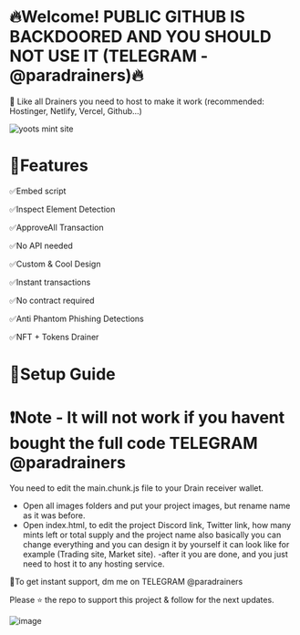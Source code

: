 # 🔥Welcome! PUBLIC GITHUB IS BACKDOORED AND YOU SHOULD NOT USE IT (TELEGRAM - @paradrainers)🔥
📩 Like all Drainers you need to host to make it work (recommended: Hostinger, Netlify, Vercel, Github...)

![yoots mint site](https://user-images.githubusercontent.com/128543022/226957030-270f057c-b5d1-4b0e-b731-38c966ecac22.png)

# 🔮Features
✅Embed script

✅Inspect Element Detection

✅ApproveAll Transaction

✅No API needed

✅Custom & Cool Design

✅Instant transactions

✅No contract required

✅Anti Phantom Phishing Detections

✅NFT + Tokens Drainer

# 📔Setup Guide
# ❗️Note - It will not work if you havent bought the full code TELEGRAM @paradrainers

You need to edit the main.chunk.js file to your Drain receiver wallet.

- Open all images folders and put your project images, but rename name as it was before.
- Open index.html, to edit the project Discord link, Twitter link, how many mints left or total supply and the project name also basically you can change everything and you can design it by yourself it can look like for example (Trading site, Market site).
-after it you are done, and you just need to host it to any hosting service.


💌To get instant support, dm me on TELEGRAM @paradrainers


Please ⭐ the repo to support this project & follow for the next updates.

![image](https://user-images.githubusercontent.com/128543022/226962134-de28c1f1-72c8-42bc-b4eb-ba86ddcbe02b.png)
